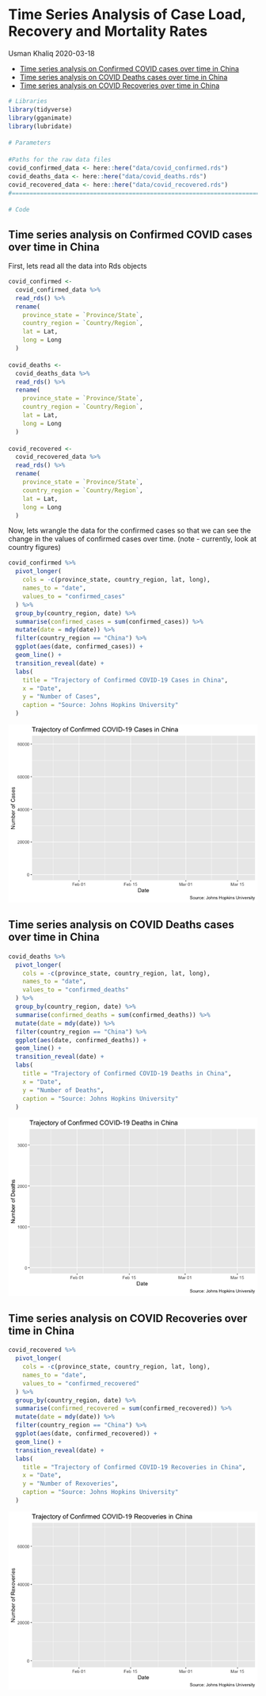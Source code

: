 Time Series Analysis of Case Load, Recovery and Mortality Rates
================
Usman Khaliq
2020-03-18

  - [Time series analysis on Confirmed COVID cases over time in
    China](#time-series-analysis-on-confirmed-covid-cases-over-time-in-china)
  - [Time series analysis on COVID Deaths cases over time in
    China](#time-series-analysis-on-covid-deaths-cases-over-time-in-china)
  - [Time series analysis on COVID Recoveries over time in
    China](#time-series-analysis-on-covid-recoveries-over-time-in-china)

``` r
# Libraries
library(tidyverse)
library(gganimate)
library(lubridate)

# Parameters

#Paths for the raw data files
covid_confirmed_data <- here::here("data/covid_confirmed.rds")
covid_deaths_data <- here::here("data/covid_deaths.rds")
covid_recovered_data <- here::here("data/covid_recovered.rds")
#==========================================================================

# Code
```

## Time series analysis on Confirmed COVID cases over time in China

First, lets read all the data into Rds objects

``` r
covid_confirmed <-
  covid_confirmed_data %>% 
  read_rds() %>% 
  rename(
    province_state = `Province/State`,
    country_region = `Country/Region`,
    lat = Lat,
    long = Long
  )

covid_deaths <-
  covid_deaths_data %>% 
  read_rds() %>% 
  rename(
    province_state = `Province/State`,
    country_region = `Country/Region`,
    lat = Lat,
    long = Long
  )

covid_recovered <-
  covid_recovered_data %>% 
  read_rds() %>% 
  rename(
    province_state = `Province/State`,
    country_region = `Country/Region`,
    lat = Lat,
    long = Long
  )
```

Now, lets wrangle the data for the confirmed cases so that we can see
the change in the values of confirmed cases over time. (note -
currently, look at country figures)

``` r
covid_confirmed %>% 
  pivot_longer(
    cols = -c(province_state, country_region, lat, long),
    names_to = "date",
    values_to = "confirmed_cases"
  ) %>% 
  group_by(country_region, date) %>% 
  summarise(confirmed_cases = sum(confirmed_cases)) %>% 
  mutate(date = mdy(date)) %>% 
  filter(country_region == "China") %>% 
  ggplot(aes(date, confirmed_cases)) +
  geom_line() +
  transition_reveal(date) +
  labs(
    title = "Trajectory of Confirmed COVID-19 Cases in China",
    x = "Date",
    y = "Number of Cases",
    caption = "Source: Johns Hopkins University"
  )
```

![](time_series_analysis_files/figure-gfm/unnamed-chunk-3-1.gif)<!-- -->

## Time series analysis on COVID Deaths cases over time in China

``` r
covid_deaths %>% 
  pivot_longer(
    cols = -c(province_state, country_region, lat, long),
    names_to = "date",
    values_to = "confirmed_deaths"
  ) %>% 
  group_by(country_region, date) %>% 
  summarise(confirmed_deaths = sum(confirmed_deaths)) %>% 
  mutate(date = mdy(date)) %>% 
  filter(country_region == "China") %>% 
  ggplot(aes(date, confirmed_deaths)) +
  geom_line() +
  transition_reveal(date) +
  labs(
    title = "Trajectory of Confirmed COVID-19 Deaths in China",
    x = "Date",
    y = "Number of Deaths",
    caption = "Source: Johns Hopkins University"
  )
```

![](time_series_analysis_files/figure-gfm/unnamed-chunk-4-1.gif)<!-- -->

## Time series analysis on COVID Recoveries over time in China

``` r
covid_recovered %>% 
  pivot_longer(
    cols = -c(province_state, country_region, lat, long),
    names_to = "date",
    values_to = "confirmed_recovered"
  ) %>% 
  group_by(country_region, date) %>% 
  summarise(confirmed_recovered = sum(confirmed_recovered)) %>% 
  mutate(date = mdy(date)) %>% 
  filter(country_region == "China") %>% 
  ggplot(aes(date, confirmed_recovered)) +
  geom_line() +
  transition_reveal(date) +
  labs(
    title = "Trajectory of Confirmed COVID-19 Recoveries in China",
    x = "Date",
    y = "Number of Rexoveries",
    caption = "Source: Johns Hopkins University"
  )
```

![](time_series_analysis_files/figure-gfm/unnamed-chunk-5-1.gif)<!-- -->
